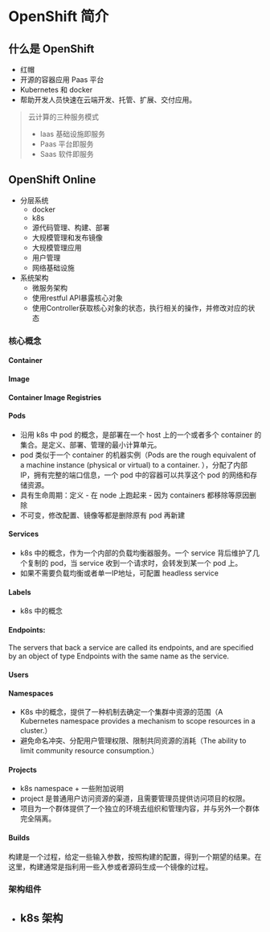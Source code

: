 # OpenShift 简介

## 什么是 OpenShift
- 红帽
- 开源的容器应用 Paas 平台
- Kubernetes 和 docker
- 帮助开发人员快速在云端开发、托管、扩展、交付应用。

> 云计算的三种服务模式
> - Iaas 基础设施即服务
> - Paas 平台即服务
> - Saas 软件即服务

## OpenShift Online
- 分层系统
  - docker
  - k8s
  - 源代码管理、构建、部署
  - 大规模管理和发布镜像
  - 大规模管理应用
  - 用户管理
  - 网络基础设施
- 系统架构
  - 微服务架构
  - 使用restful API暴露核心对象
  - 使用Controller获取核心对象的状态，执行相关的操作，并修改对应的状态

### 核心概念

#### Container
#### Image
#### Container Image Registries
#### Pods
   - 沿用 k8s 中 pod 的概念，是部署在一个 host 上的一个或者多个 container 的集合。是定义、部署、管理的最小计算单元。
   - pod 类似于一个 container 的机器实例（Pods are the rough equivalent of a machine instance (physical or virtual) to a container. ），分配了内部 IP，拥有完整的端口信息，一个 pod 中的容器可以共享这个 pod 的网络和存储资源。
   - 具有生命周期：定义 - 在 node 上跑起来 - 因为 containers 都移除等原因删除
   - 不可变，修改配置、镜像等都是删除原有 pod 再新建
#### Services
  - k8s 中的概念，作为一个内部的负载均衡器服务。一个 service 背后维护了几个复制的 pod，当 service 收到一个请求时，会转发到某一个 pod 上。
  - 如果不需要负载均衡或者单一IP地址，可配置 headless service
#### Labels
  - k8s 中的概念
#### Endpoints:
The servers that back a service are called its endpoints, and are specified by an object of type Endpoints with the same name as the service.
#### Users
#### Namespaces
- K8s 中的概念，提供了一种机制去确定一个集群中资源的范围（A Kubernetes namespace provides a mechanism to scope resources in a cluster.）
- 避免命名冲突、分配用户管理权限、限制共同资源的消耗（The ability to limit community resource consumption.）
#### Projects
- k8s namespace + 一些附加说明
- project 是普通用户访问资源的渠道，且需要管理员提供访问项目的权限。
- 项目为一个群体提供了一个独立的环境去组织和管理内容，并与另外一个群体完全隔离。
#### Builds
构建是一个过程，给定一些输入参数，按照构建的配置，得到一个期望的结果。在这里，构建通常是指利用一些入参或者源码生成一个镜像的过程。

### 架构组件
- k8s 架构
  -


